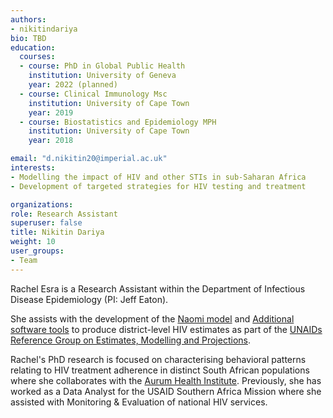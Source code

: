 ```yaml
---
authors:
- nikitindariya
bio: TBD 
education:
  courses:
  - course: PhD in Global Public Health
    institution: University of Geneva
    year: 2022 (planned)
  - course: Clinical Immunology Msc
    institution: University of Cape Town
    year: 2019
  - course: Biostatistics and Epidemiology MPH
    institution: University of Cape Town
    year: 2018

email: "d.nikitin20@imperial.ac.uk"
interests:
- Modelling the impact of HIV and other STIs in sub-Saharan Africa
- Development of targeted strategies for HIV testing and treatment

organizations:
role: Research Assistant
superuser: false
title: Nikitin Dariya
weight: 10
user_groups:
- Team
---
```


Rachel Esra is a Research Assistant within the Department of Infectious Disease Epidemiology (PI: Jeff Eaton).

She assists with the development of the [Naomi model](https://github.com/mrc-ide/naomi) and [Additional software tools](https://hivtools.unaids.org/) to produce district-level HIV estimates as part of the [UNAIDs Reference Group on Estimates, Modelling and Projections](https://www.epidem.org/).

Rachel's PhD research is focused on characterising behavioral patterns relating to HIV treatment adherence in distinct South African populations where she collaborates with the [Aurum Health Institute](https://www.auruminstitute.org/). Previously, she has worked as a Data Analyst for the USAID Southern Africa Mission where she assisted with Monitoring & Evaluation of national HIV services. 
